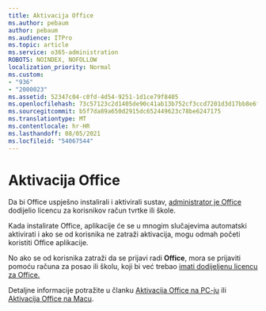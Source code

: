 ```yaml
---
title: Aktivacija Office
ms.author: pebaum
author: pebaum
ms.audience: ITPro
ms.topic: article
ms.service: o365-administration
ROBOTS: NOINDEX, NOFOLLOW
localization_priority: Normal
ms.custom:
- "936"
- "2000023"
ms.assetid: 52347c04-c0fd-4d54-9251-1d1ce79f8405
ms.openlocfilehash: 73c57123c2d1405de90c41ab13b752cf3ccd7201d3d17bb8e6f6ae25a2e0e7ad
ms.sourcegitcommit: b5f7da89a650d2915dc652449623c78be6247175
ms.translationtype: MT
ms.contentlocale: hr-HR
ms.lasthandoff: 08/05/2021
ms.locfileid: "54067544"
---
```

# <a name="how-to-activate-office"></a>Aktivacija Office

Da bi Office uspješno instalirali i aktivirali sustav, [administrator je Office](https://docs.microsoft.com/microsoft-365/admin/add-users/add-users) dodijelio licencu za korisnikov račun tvrtke ili škole.
  
Kada instalirate Office, aplikacije će se u mnogim slučajevima automatski aktivirati i ako se od korisnika ne zatraži aktivacija, mogu odmah početi koristiti Office aplikacije.
  
No ako se od korisnika zatraži da se prijavi radi **Office**, mora se prijaviti pomoću računa za posao ili školu, koji bi već trebao [imati dodijeljenu licencu za Office.](https://docs.microsoft.com/microsoft-365/admin/add-users/add-users)
  
Detaljne informacije potražite u članku [Aktivacija Office na PC-ju](https://support.office.com/article/5bd38f38-db92-448b-a982-ad170b1e187e?wt.mc_id=Alchemy_ClientDIA) ili [Aktivacija Office na Macu](https://support.office.com/article/7f6646b1-bb14-422a-9ad4-a53410fcefb2?wt.mc_id=Alchemy_ClientDIA).
  